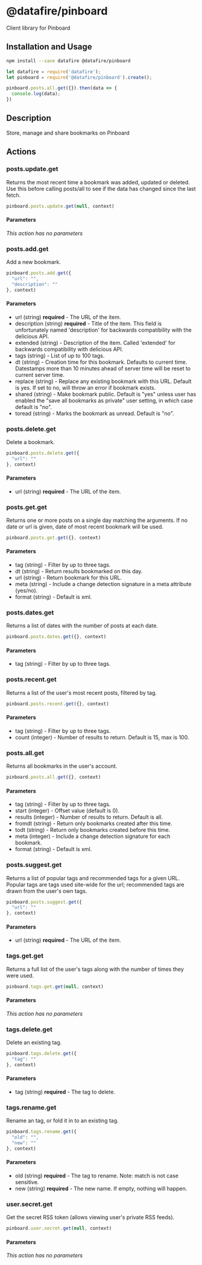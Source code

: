 # @datafire/pinboard

Client library for Pinboard

## Installation and Usage
```bash
npm install --save datafire @datafire/pinboard
```

```js
let datafire = require('datafire');
let pinboard = require('@datafire/pinboard').create();

pinboard.posts.all.get({}).then(data => {
  console.log(data);
})
```

## Description
Store, manage and share bookmarks on Pinboard

## Actions
### posts.update.get
Returns the most recent time a bookmark was added, updated or deleted. Use this before calling posts/all to see if the data has changed since the last fetch.


```js
pinboard.posts.update.get(null, context)
```

#### Parameters
*This action has no parameters*

### posts.add.get
Add a new bookmark.


```js
pinboard.posts.add.get({
  "url": "",
  "description": ""
}, context)
```

#### Parameters
* url (string) **required** - The URL of the item.
* description (string) **required** - Title of the item. This field is unfortunately named 'description' for backwards compatibility with the delicious API.
* extended (string) - Description of the item. Called 'extended' for backwards compatibility with delicious API.
* tags (string) - List of up to 100 tags.
* dt (string) - Creation time for this bookmark. Defaults to current time. Datestamps more than 10 minutes ahead of server time will be reset to current server time.
* replace (string) - Replace any existing bookmark with this URL. Default is yes. If set to no, will throw an error if bookmark exists.
* shared (string) - Make bookmark public. Default is "yes" unless user has enabled the "save all bookmarks as private" user setting, in which case default is "no".
* toread (string) - Marks the bookmark as unread. Default is "no".

### posts.delete.get
Delete a bookmark.


```js
pinboard.posts.delete.get({
  "url": ""
}, context)
```

#### Parameters
* url (string) **required** - The URL of the item.

### posts.get.get
Returns one or more posts on a single day matching the arguments. If no date or url is given, date of most recent bookmark will be used.


```js
pinboard.posts.get.get({}, context)
```

#### Parameters
* tag (string) - Filter by up to three tags.
* dt (string) - Return results bookmarked on this day.
* url (string) - Return bookmark for this URL.
* meta (string) - Include a change detection signature in a meta attribute (yes/no).
* format (string) - Default is xml.

### posts.dates.get
Returns a list of dates with the number of posts at each date.


```js
pinboard.posts.dates.get({}, context)
```

#### Parameters
* tag (string) - Filter by up to three tags.

### posts.recent.get
Returns a list of the user's most recent posts, filtered by tag.


```js
pinboard.posts.recent.get({}, context)
```

#### Parameters
* tag (string) - Filter by up to three tags.
* count (integer) - Number of results to return. Default is 15, max is 100.

### posts.all.get
Returns all bookmarks in the user's account.


```js
pinboard.posts.all.get({}, context)
```

#### Parameters
* tag (string) - Filter by up to three tags.
* start (integer) - Offset value (default is 0).
* results (integer) - Number of results to return. Default is all.
* fromdt (string) - Return only bookmarks created after this time.
* todt (string) - Return only bookmarks created before this time.
* meta (integer) - Include a change detection signature for each bookmark.
* format (string) - Default is xml.

### posts.suggest.get
Returns a list of popular tags and recommended tags for a given URL. Popular tags are tags used site-wide for the url; recommended tags are drawn from the user's own tags.


```js
pinboard.posts.suggest.get({
  "url": ""
}, context)
```

#### Parameters
* url (string) **required** - The URL of the item.

### tags.get.get
Returns a full list of the user's tags along with the number of times they were used.


```js
pinboard.tags.get.get(null, context)
```

#### Parameters
*This action has no parameters*

### tags.delete.get
Delete an existing tag.


```js
pinboard.tags.delete.get({
  "tag": ""
}, context)
```

#### Parameters
* tag (string) **required** - The tag to delete.

### tags.rename.get
Rename an tag, or fold it in to an existing tag.


```js
pinboard.tags.rename.get({
  "old": "",
  "new": ""
}, context)
```

#### Parameters
* old (string) **required** - The tag to rename. Note: match is not case sensitive.
* new (string) **required** - The new name. If empty, nothing will happen.

### user.secret.get
Get the secret RSS token (allows viewing user's private RSS feeds).


```js
pinboard.user.secret.get(null, context)
```

#### Parameters
*This action has no parameters*

